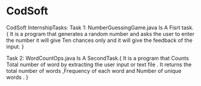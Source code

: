 # CodSoft
CodSoft InternshipTasks:
Task 1: 
NumberGuessingGame.java Is A Fisrt task.{
It is a program that generates a random number and asks the user to enter the number it will give Ten chances only and it will give the feedback of the input.
}

Task 2: 
WordCountOps.java Is A SecondTask.{
It is a program that Counts Total number of word by extracting the user input or text file . It returns the total number of words ,Frequency of each word and Number of unique words .
}
